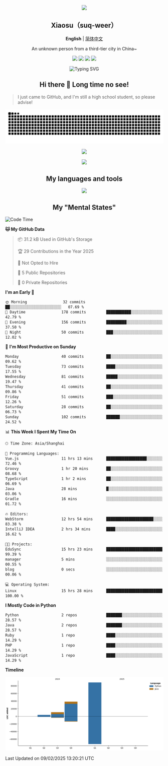 <p align="center"><img src="https://avatars.githubusercontent.com/u/73773879?v=4" width="200px" /></p>
<h2 align=center>Xiaosu（suq-weer）</h2>

<p align=center><b>English</b> | <a href="https://github.com/suq-weer/suq-weer/blob/main/README_zh.md/">简体中文</a></p>

<p align=center>An unknown person from a third-tier city in China~</p>

<p align="center">
<a href="https://xiaosuoaa.top"><img src="https://img.shields.io/badge/Blog-Click_here-blue?style=for-the-badge" /></a>
<img src="https://img.shields.io/badge/Love-Minecraft-green?style=for-the-badge" />
<img src="https://img.shields.io/badge/Now_study-On_school-red?style=for-the-badge">
<img src="https://komarev.com/ghpvc/?username=suq-weer&color=4a92cb&style=for-the-badge">
</p>

<p align="center"><img src="https://readme-typing-svg.demolab.com?font=ZCOOL+KuaiLe&size=23&duration=3000&pause=1000&color=4A92CB&center=true&repeat=true&random=true&width=435&lines=Hi+bro!+Nice+to+meet+you!;%E5%BF%BD%E5%A6%82%E4%B8%80%E5%A4%9C%E6%98%A5%E9%A3%8E%E6%9D%A5%EF%BC%8C%E5%8D%83%E6%A0%91%E4%B8%87%E6%A0%91%E6%A2%A8%E8%8A%B1%E5%BC%80%E3%80%82;Hi%EF%BC%81%E5%88%AB%E6%9D%A5%E6%97%A0%E6%81%99%E5%95%8A%EF%BC%81;%E8%90%BD%E9%9C%9E%E4%B8%8E%E5%AD%A4%E9%B9%9C%E9%BD%90%E9%A3%9E%EF%BC%8C%E7%A7%8B%E6%B0%B4%E5%85%B1%E9%95%BF%E5%A4%A9%E4%B8%80%E8%89%B2%E3%80%82;%E5%90%9B%E4%B8%8D%E8%A7%81%EF%BC%8C%E9%BB%84%E6%B2%B3%E4%B9%8B%E6%B0%B4%E5%A4%A9%E4%B8%8A%E6%9D%A5%EF%BC%8C%E5%A5%94%E6%B5%81%E5%88%B0%E6%B5%B7%E4%B8%8D%E5%A4%8D%E5%9B%9E%E3%80%82;%E5%90%9B%E4%B8%8D%E8%A7%81%EF%BC%8C%E9%AB%98%E5%A0%82%E6%98%8E%E9%95%9C%E6%82%B2%E7%99%BD%E5%8F%91%EF%BC%8C%E6%9C%9D%E5%A6%82%E9%9D%92%E4%B8%9D%E6%9A%AE%E6%88%90%E9%9B%AA%E3%80%82;The+Cake+is+a+lie.;%E4%BD%A0%E5%A5%BD%EF%BC%81%E4%B8%96%E7%95%8C%EF%BC%81;Do+you+play+Minecraft%3F" alt="Typing SVG" /></p>

<h2 align=center>Hi there 👋 Long time no see!</h2>

> I just came to GitHub, and I'm still a high school student, so please advise!

<picture>
  <source media="(prefers-color-scheme: dark)" srcset="https://raw.githubusercontent.com/suq-weer/suq-weer/output/github-snake-dark.svg">
  <source media="(prefers-color-scheme: light)" srcset="https://raw.githubusercontent.com/suq-weer/suq-weer/output/github-snake.svg">
  <img alt="github contribution grid snake animation" src="https://raw.githubusercontent.com/suq-weer/suq-weer/output/github-snake.svg">
</picture>

<p align="center"><img src="https://github-readme-stats.vercel.app/api?username=suq-weer&show_icons=true&theme=catppuccin_mocha" /></p>

<p align="center"><img src="https://streak-stats.demolab.com/?user=suq-weer&theme=catppuccin-mocha" /></p>

<h2 align=center>My languages and tools</h2>

<p align="center"><img src="https://skillicons.dev/icons?theme=dark&perline=9&i=anaconda,cpp,cloudflare,css,git,gradle,godot,html,htmx,idea,java,js,latex,linux,mysql,neovim,nginx,nodejs,npm,php,py,pycharm,qt,sqlite,ts,vim,vscode,vue,windows,wordpress,visualstudio,arch,github,powershell,md,githubactions,/" /></p>

<h2 align=center>My "Mental States"</h2>

<!--START_SECTION:waka-->
![Code Time](http://img.shields.io/badge/Code%20Time-166%20hrs%2055%20mins-blue)

**🐱 My GitHub Data** 

> 📦 31.2 kB Used in GitHub's Storage 
 > 
> 🏆 29 Contributions in the Year 2025
 > 
> 🚫 Not Opted to Hire
 > 
> 📜 5 Public Repositories 
 > 
> 🔑 0 Private Repositories 
 > 
**I'm an Early 🐤** 

```text
🌞 Morning                32 commits          ██░░░░░░░░░░░░░░░░░░░░░░░   07.69 % 
🌆 Daytime                178 commits         ███████████░░░░░░░░░░░░░░   42.79 % 
🌃 Evening                156 commits         █████████░░░░░░░░░░░░░░░░   37.50 % 
🌙 Night                  50 commits          ███░░░░░░░░░░░░░░░░░░░░░░   12.02 % 
```
📅 **I'm Most Productive on Sunday** 

```text
Monday                   40 commits          ██░░░░░░░░░░░░░░░░░░░░░░░   09.62 % 
Tuesday                  73 commits          ████░░░░░░░░░░░░░░░░░░░░░   17.55 % 
Wednesday                81 commits          █████░░░░░░░░░░░░░░░░░░░░   19.47 % 
Thursday                 41 commits          ██░░░░░░░░░░░░░░░░░░░░░░░   09.86 % 
Friday                   51 commits          ███░░░░░░░░░░░░░░░░░░░░░░   12.26 % 
Saturday                 28 commits          ██░░░░░░░░░░░░░░░░░░░░░░░   06.73 % 
Sunday                   102 commits         ██████░░░░░░░░░░░░░░░░░░░   24.52 % 
```


📊 **This Week I Spent My Time On** 

```text
🕑︎ Time Zone: Asia/Shanghai

💬 Programming Languages: 
Vue.js                   11 hrs 13 mins      ██████████████████░░░░░░░   72.46 % 
Groovy                   1 hr 20 mins        ██░░░░░░░░░░░░░░░░░░░░░░░   08.68 % 
TypeScript               1 hr 2 mins         ██░░░░░░░░░░░░░░░░░░░░░░░   06.69 % 
Java                     28 mins             █░░░░░░░░░░░░░░░░░░░░░░░░   03.06 % 
Gradle                   16 mins             ░░░░░░░░░░░░░░░░░░░░░░░░░   01.72 % 

🔥 Editors: 
WebStorm                 12 hrs 54 mins      █████████████████████░░░░   83.38 % 
IntelliJ IDEA            2 hrs 34 mins       ████░░░░░░░░░░░░░░░░░░░░░   16.62 % 

🐱‍💻 Projects: 
EduSync                  15 hrs 23 mins      █████████████████████████   99.39 % 
manager                  5 mins              ░░░░░░░░░░░░░░░░░░░░░░░░░   00.55 % 
blog                     0 secs              ░░░░░░░░░░░░░░░░░░░░░░░░░   00.06 % 

💻 Operating System: 
Linux                    15 hrs 28 mins      █████████████████████████   100.00 % 
```

**I Mostly Code in Python** 

```text
Python                   2 repos             ███████░░░░░░░░░░░░░░░░░░   28.57 % 
Java                     2 repos             ███████░░░░░░░░░░░░░░░░░░   28.57 % 
Ruby                     1 repo              ████░░░░░░░░░░░░░░░░░░░░░   14.29 % 
PHP                      1 repo              ████░░░░░░░░░░░░░░░░░░░░░   14.29 % 
JavaScript               1 repo              ████░░░░░░░░░░░░░░░░░░░░░   14.29 % 
```



**Timeline**

![Lines of Code chart](https://raw.githubusercontent.com/suq-weer/suq-weer/main/assets/bar_graph.png)


 Last Updated on 09/02/2025 13:20:21 UTC
<!--END_SECTION:waka-->
